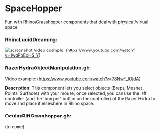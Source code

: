 # SpaceHopper
Fun with Rhino/Grasshopper components that deal with physical/virtual space

### RhinoLucidDreaming:

![screenshot](http://i.imgur.com/fatWKOd.png)
Video example: (https://www.youtube.com/watch?v=1wqPbEoHS_Y)


### RazerHydraObjectManipulation.gh:

Video example: (https://www.youtube.com/watch?v=78NwF_lOjdA)

**Description**: This component lets you select objects (Breps, Meshes, Points, Surfaces) with your mouse; once selected, you can use the left controller (and the 'bumper' button on the controller) of the Razer Hydra to move and place it elsewhere in Rhino space.

### OculusRiftGrasshopper.gh:

(to come)


